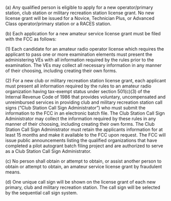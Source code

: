 (a) Any qualified person is eligible to apply for a new operator/primary station, club station or military recreation station license grant. No new license grant will be issued for a Novice, Technician Plus, or Advanced Class operator/primary station or a RACES station.

(b) Each application for a new amateur service license grant must be filed with the FCC as follows:

(1) Each candidate for an amateur radio operator license which requires the applicant to pass one or more examination elements must present the administering VEs with all information required by the rules prior to the examination. The VEs may collect all necessary information in any manner of their choosing, including creating their own forms.

(2) For a new club or military recreation station license grant, each applicant must present all information required by the rules to an amateur radio organization having tax-exempt status under section 501(c)(3) of the Internal Revenue Code of 1986 that provides voluntary, uncompensated and unreimbursed services in providing club and military recreation station call signs (“Club Station Call Sign Administrator”) who must submit the information to the FCC in an electronic batch file. The Club Station Call Sign Administrator may collect the information required by these rules in any manner of their choosing, including creating their own forms. The Club Station Call Sign Administrator must retain the applicants information for at least 15 months and make it available to the FCC upon request. The FCC will issue public announcements listing the qualified organizations that have completed a pilot autogrant batch filing project and are authorized to serve as a Club Station Call Sign Administrator.

(c) No person shall obtain or attempt to obtain, or assist another person to obtain or attempt to obtain, an amateur service license grant by fraudulent means.

(d) One unique call sign will be shown on the license grant of each new primary, club and military recreation station. The call sign will be selected by the sequential call sign system.

